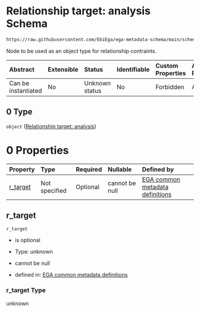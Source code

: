 # Relationship target: analysis Schema

```txt
https://raw.githubusercontent.com/EbiEga/ega-metadata-schema/main/schemas/EGA.study.json#/properties/study_relationships/items/allOf/1/anyOf/0/allOf/1/anyOf/0
```

Node to be used as an object type for relationship contraints.

| Abstract            | Extensible | Status         | Identifiable | Custom Properties | Additional Properties | Access Restrictions | Defined In                                                                 |
| :------------------ | :--------- | :------------- | :----------- | :---------------- | :-------------------- | :------------------ | :------------------------------------------------------------------------- |
| Can be instantiated | No         | Unknown status | No           | Forbidden         | Allowed               | none                | [EGA.study.json\*](../../../schemas/EGA.study.json "open original schema") |

## 0 Type

`object` ([Relationship target: analysis](ega-12-definitions-relationship-target-analysis.md))

# 0 Properties

| Property               | Type          | Required | Nullable       | Defined by                                                                                                                                                                                                                                                           |
| :--------------------- | :------------ | :------- | :------------- | :------------------------------------------------------------------------------------------------------------------------------------------------------------------------------------------------------------------------------------------------------------------- |
| [r\_target](#r_target) | Not specified | Optional | cannot be null | [EGA common metadata definitions](ega-12-definitions-relationship-target-analysis-properties-r_target.md "https://raw.githubusercontent.com/EbiEga/ega-metadata-schema/main/schemas/EGA.common-definitions.json#/definitions/r-target-analysis/properties/r_target") |

## r\_target



`r_target`

*   is optional

*   Type: unknown

*   cannot be null

*   defined in: [EGA common metadata definitions](ega-12-definitions-relationship-target-analysis-properties-r_target.md "https://raw.githubusercontent.com/EbiEga/ega-metadata-schema/main/schemas/EGA.common-definitions.json#/definitions/r-target-analysis/properties/r_target")

### r\_target Type

unknown
